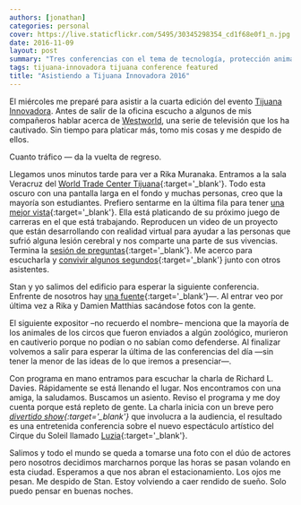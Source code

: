 ```yaml
---
authors: [jonathan]
categories: personal
cover: https://live.staticflickr.com/5495/30345298354_cd1f68e0f1_n.jpg
date: 2016-11-09
layout: post
summary: "Tres conferencias con el tema de tecnología, protección animal y entretenimiento."
tags: tijuana-innovadora tijuana conference featured
title: "Asistiendo a Tijuana Innovadora 2016"
---
```


El miércoles me preparé para asistir a la cuarta edición del evento <a href="http://tijuanainnovadora.com/" target="_blank">Tijuana Innovadora</a>. Antes de salir de la oficina escucho a algunos de mis compañeros hablar acerca de <a href="http://www.imdb.com/title/tt0475784/" target="_blank">Westworld</a>, una serie de televisión que los ha cautivado. Sin tiempo para platicar más, tomo mis cosas y me despido de ellos.<!-- more -->

Cuanto tráfico — da la vuelta de regreso.

Llegamos unos minutos tarde para ver a Rika Muranaka. Entramos a la sala Veracruz del [World Trade Center Tijuana](http://www.wtctijuana.com/){:target='\_blank'}. Todo esta oscuro con una pantalla larga en el fondo y muchas personas, creo que la mayoría son estudiantes. Prefiero sentarme en la última fila para tener [una mejor vista](https://flic.kr/p/NVA9ub){:target='\_blank'}. Ella está platicando de su próximo juego de carreras en el que está trabajando. Reproducen un video de un proyecto que están desarrollando con realidad virtual para ayudar a las personas que sufrió alguna lesión cerebral y nos comparte una parte de sus vivencias. Termina la [sesión de preguntas](https://youtu.be/fLPzUWU6TDs){:target='\_blank'}. Me acerco para escucharla y [convivir algunos segundos](https://youtu.be/pUbmhDOPCc8){:target='\_blank'} junto con otros asistentes.

Stan y yo salimos del edificio para esperar la siguiente conferencia. Enfrente de nosotros hay [una fuente](https://flic.kr/p/PgoPr5){:target='\_blank'}—. Al entrar veo por última vez a Rika y Damien Matthias sacándose fotos con la gente.

El siguiente expositor –no recuerdo el nombre– menciona que la mayoría de los animales de los circos que fueron enviados a algún zoológico, murieron en cautiverio porque no podían o no sabían como defenderse. Al finalizar volvemos a salir para esperar la última de las conferencias del día —sin tener la menor de las ideas de lo que iremos a presenciar—.

Con programa en mano entramos para escuchar la charla de Richard L. Davies. Rápidamente se está llenando el lugar. Nos encontramos con una amiga, la saludamos. Buscamos un asiento. Reviso el programa y me doy cuenta porque está repleto de gente. La charla inicia con un breve pero _[divertido show](https://flic.kr/p/Pgp3CA){:target='\_blank'}_ que involucra a la audiencia, el resultado es una entretenida conferencia sobre el nuevo espectáculo artístico del Cirque du Soleil llamado [Luzia](https://flic.kr/p/PgpzWh){:target='\_blank'}.

Salimos y todo el mundo se queda a tomarse una foto con el dúo de actores pero nosotros decidimos marcharnos porque las horas se pasan volando en esta ciudad. Esperamos a que nos abran el estacionamiento. Los ojos me pesan. Me despido de Stan. Estoy volviendo a caer rendido de sueño. Solo puedo pensar en buenas noches.
